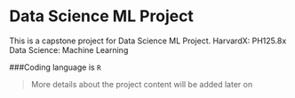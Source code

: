 # Data Science ML Project

This is a capstone project for Data Science ML Project.
HarvardX: PH125.8x Data Science: Machine Learning

###Coding language is `R`

> More details about the project content will be added later on
